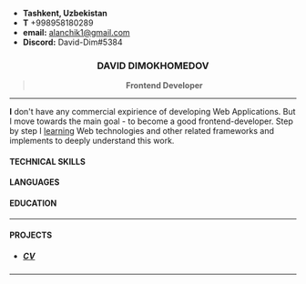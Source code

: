 - **Tashkent, Uzbekistan**
- **T**&nbsp;+998958180289
- **email:**&nbsp;alanchik1@gmail.com
- **Discord:**&nbsp;David-Dim#5384

<center>

### DAVID DIMOKHOMEDOV
  
> **Frontend Developer**
  
</center>

---

**I** don't have any commercial expirience of developing Web Applications. But I move towards the main goal - to become a good frontend-developer. Step by step I [learning](#education) Web technologies and other related frameworks and implements to deeply understand this work.

#### TECHNICAL SKILLS

#### LANGUAGES



#### EDUCATION



---

#### PROJECTS

- ##### [CV](https://github.com/David-Dim/rsschool-cv/cv)

---